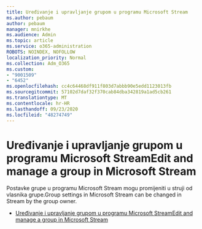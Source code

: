 ```yaml
---
title: Uređivanje i upravljanje grupom u programu Microsoft Stream
ms.author: pebaum
author: pebaum
manager: mnirkhe
ms.audience: Admin
ms.topic: article
ms.service: o365-administration
ROBOTS: NOINDEX, NOFOLLOW
localization_priority: Normal
ms.collection: Adm_O365
ms.custom:
- "9001509"
- "6452"
ms.openlocfilehash: cc4c64468df911f803d7abbb90e5edd1123013fb
ms.sourcegitcommit: 57102d7daf32f370cab84dba342819a1ad5cb261
ms.translationtype: MT
ms.contentlocale: hr-HR
ms.lasthandoff: 09/23/2020
ms.locfileid: "48274749"
---
```

# <a name="edit-and-manage-a-group-in-microsoft-stream"></a><span data-ttu-id="f23b5-102">Uređivanje i upravljanje grupom u programu Microsoft Stream</span><span class="sxs-lookup"><span data-stu-id="f23b5-102">Edit and manage a group in Microsoft Stream</span></span>

<span data-ttu-id="f23b5-103">Postavke grupe u programu Microsoft Stream mogu promijeniti u struji od vlasnika grupe.</span><span class="sxs-lookup"><span data-stu-id="f23b5-103">Group settings in Microsoft Stream can be changed in Stream by the group owner.</span></span>  

- [<span data-ttu-id="f23b5-104">Uređivanje i upravljanje grupom u programu Microsoft Stream</span><span class="sxs-lookup"><span data-stu-id="f23b5-104">Edit and manage a group in Microsoft Stream</span></span>](https://docs.microsoft.com/stream/portal-manage-groups)
